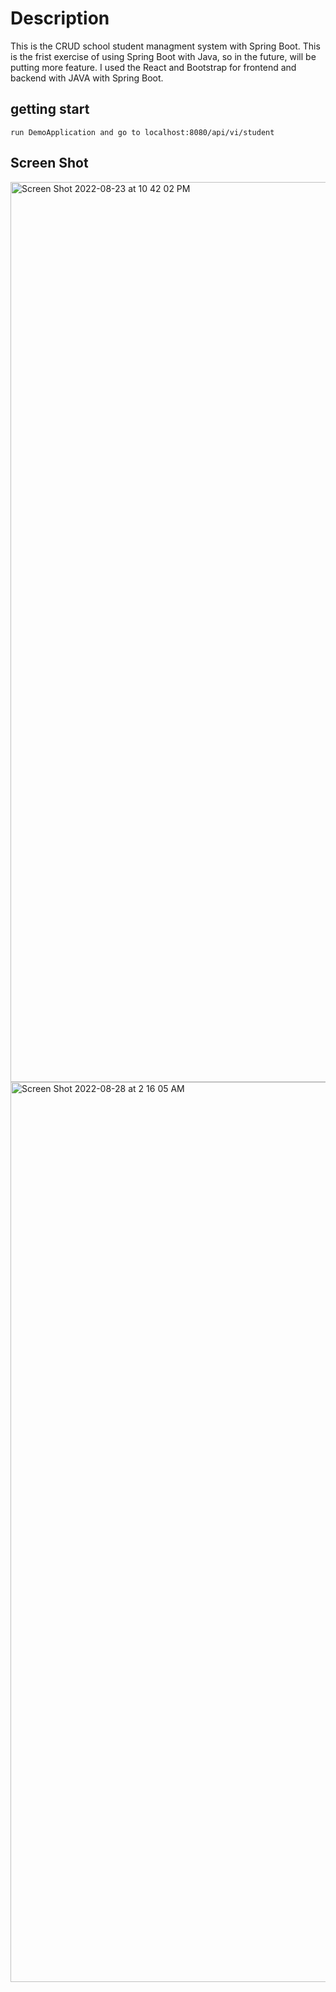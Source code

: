 # Description
This is the CRUD school student managment system with Spring Boot. This is the frist exercise of using Spring Boot with Java, so in the future, will be putting more feature.
I used the React and Bootstrap for frontend and backend with JAVA with Spring Boot.

## getting start
    run DemoApplication and go to localhost:8080/api/vi/student

## Screen Shot
<img width="1440" alt="Screen Shot 2022-08-23 at 10 42 02 PM" src="https://user-images.githubusercontent.com/88572626/186340484-11381e63-8291-495a-96bf-ccaa0b61bf39.png">

<img width="1440" alt="Screen Shot 2022-08-28 at 2 16 05 AM" src="https://user-images.githubusercontent.com/88572626/187066863-89df58c6-6fef-4c6c-be65-fc831b898684.png">
